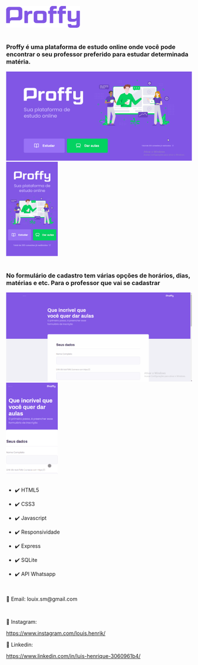 <html>
    <div text-align="center">
        <img src="github/logo.png" alt="logo" width="200">
    </div>
    <br>
    <h3>
    Proffy é uma plataforma de estudo online onde você pode encontrar o seu professor preferido para estudar determinada matéria.
    </h3>
    <div text-align="center">
        <img src="github/tela-inicial.gif" alt="logo" width="530">
        <img src="github/tela-inicial-mobile.gif" alt="logo" width="140">
    </div>
    <br>
    <h3>
    No formulário de cadastro tem várias opções de horários, dias, matérias e etc. Para o professor que vai se cadastrar
    </h3>
    <div text-align="center">
        <img src="github/tela-cadastro.gif" alt="logo" width="530">
        <img src="github/tela-cadastro-mobile.gif" alt="logo" width="140">
    </div>
    <br>
    <ul>
        <li><p>✔️ HTML5</p></li>
        <li><p>✔️ CSS3</p></li>
        <li><p>✔️ Javascript</p></li>
        <li><p>✔️ Responsividade</p></li>
        <li><p>✔️ Express</p></li>
        <li><p>✔️ SQLite</p></li>
        <li><p>✔️ API Whatsapp</p></li>
    </ul>
    <br>
    <p>📧 Email: louix.sm@gmail.com</p>
    <br>
    <p>📱 Instagram:</p>
    <a href="https://www.instagram.com/louis.henrik">
    https://www.instagram.com/louis.henrik/
    </a>
    <p>💼 Linkedin:</p>
    <a href="https://www.linkedin.com/in/luis-henrique-3060961b4/">
    https://www.linkedin.com/in/luis-henrique-3060961b4/
    </a>
</html>
